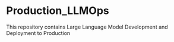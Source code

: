 # Production_LLMOps
This repository contains Large Language Model Development and Deployment to Production 
